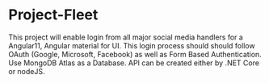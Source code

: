 # Project-Fleet
This project will enable login from all major social media handlers for a Angular11, Angular material for UI. This login process should should follow OAuth (Google, Microsoft, Facebook) as well as Form Based Authentication. Use MongoDB Atlas as a Database. API can be created either by .NET Core or nodeJS.
